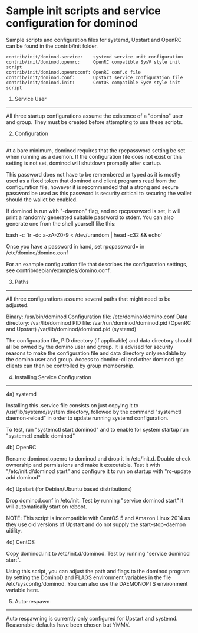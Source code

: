 Sample init scripts and service configuration for dominod
==========================================================

Sample scripts and configuration files for systemd, Upstart and OpenRC
can be found in the contrib/init folder.

    contrib/init/dominod.service:    systemd service unit configuration
    contrib/init/dominod.openrc:     OpenRC compatible SysV style init script
    contrib/init/dominod.openrcconf: OpenRC conf.d file
    contrib/init/dominod.conf:       Upstart service configuration file
    contrib/init/dominod.init:       CentOS compatible SysV style init script

1. Service User
---------------------------------

All three startup configurations assume the existence of a "domino" user
and group.  They must be created before attempting to use these scripts.

2. Configuration
---------------------------------

At a bare minimum, dominod requires that the rpcpassword setting be set
when running as a daemon.  If the configuration file does not exist or this
setting is not set, dominod will shutdown promptly after startup.

This password does not have to be remembered or typed as it is mostly used
as a fixed token that dominod and client programs read from the configuration
file, however it is recommended that a strong and secure password be used
as this password is security critical to securing the wallet should the
wallet be enabled.

If dominod is run with "-daemon" flag, and no rpcpassword is set, it will
print a randomly generated suitable password to stderr.  You can also
generate one from the shell yourself like this:

bash -c 'tr -dc a-zA-Z0-9 < /dev/urandom | head -c32 && echo'

Once you have a password in hand, set rpcpassword= in /etc/domino/domino.conf

For an example configuration file that describes the configuration settings,
see contrib/debian/examples/domino.conf.

3. Paths
---------------------------------

All three configurations assume several paths that might need to be adjusted.

Binary:              /usr/bin/dominod
Configuration file:  /etc/domino/domino.conf
Data directory:      /var/lib/dominod
PID file:            /var/run/dominod/dominod.pid (OpenRC and Upstart)
                     /var/lib/dominod/dominod.pid (systemd)

The configuration file, PID directory (if applicable) and data directory
should all be owned by the domino user and group.  It is advised for security
reasons to make the configuration file and data directory only readable by the
domino user and group.  Access to domino-cli and other dominod rpc clients
can then be controlled by group membership.

4. Installing Service Configuration
-----------------------------------

4a) systemd

Installing this .service file consists on just copying it to
/usr/lib/systemd/system directory, followed by the command
"systemctl daemon-reload" in order to update running systemd configuration.

To test, run "systemctl start dominod" and to enable for system startup run
"systemctl enable dominod"

4b) OpenRC

Rename dominod.openrc to dominod and drop it in /etc/init.d.  Double
check ownership and permissions and make it executable.  Test it with
"/etc/init.d/dominod start" and configure it to run on startup with
"rc-update add dominod"

4c) Upstart (for Debian/Ubuntu based distributions)

Drop dominod.conf in /etc/init.  Test by running "service dominod start"
it will automatically start on reboot.

NOTE: This script is incompatible with CentOS 5 and Amazon Linux 2014 as they
use old versions of Upstart and do not supply the start-stop-daemon uitility.

4d) CentOS

Copy dominod.init to /etc/init.d/dominod. Test by running "service dominod start".

Using this script, you can adjust the path and flags to the dominod program by
setting the DominoD and FLAGS environment variables in the file
/etc/sysconfig/dominod. You can also use the DAEMONOPTS environment variable here.

5. Auto-respawn
-----------------------------------

Auto respawning is currently only configured for Upstart and systemd.
Reasonable defaults have been chosen but YMMV.
